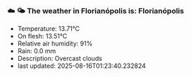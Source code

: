 ### ☁️ 🌤️  The weather in Florianópolis is: Florianópolis

- Temperature: 13.71°C
- On flesh: 13.51°C
- Relative air humidity: 91%
- Rain: 0.0 mm
- Description: Overcast clouds
- last updated: 2025-08-16T01:23:40.232824

